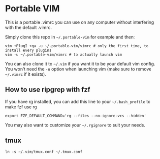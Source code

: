 # Portable VIM

This is a portable .vimrc you can use on any computer without interfering with the default .vimrc.

Simply clone this repo in `~/.portable-vim` for example and then:

```
vim +PlugI +qa -u ~/.portable-vim/vimrc # only the first time, to install every plugins
vim -u ~/.portable-vim/vimrc # to actually launch vim
```

You can also clone it to `~/.vim` if you want it to be your default vim config. You won't need the `-u` option when launching vim (make sure to remove `~/.vimrc` if it exists).


## How to use ripgrep with fzf

If you have rg installed, you can add this line to your `~/.bash_profile` to make fzf use rg

```
export FZF_DEFAULT_COMMAND='rg --files --no-ignore-vcs --hidden'
```

You may also want to customize your `~/.rgignore` to suit your needs.

## tmux

```
ln -s ~/.vim/tmux.conf ~/.tmux.conf
```
